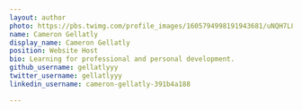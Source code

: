 ```yaml
---
layout: author
photo: https://pbs.twimg.com/profile_images/1605794998191943681/uNQH7L8I_400x400.jpg
name: Cameron Gellatly
display_name: Cameron Gellatly
position: Website Host
bio: Learning for professional and personal development.
github_username: gellatlyyy
twitter_username: gellatlyyy
linkedin_username: cameron-gellatly-391b4a188

---
```


